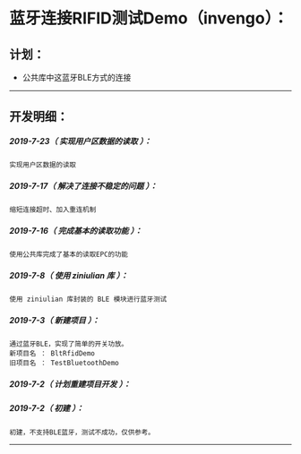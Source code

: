 蓝牙连接RIFID测试Demo（invengo）：
===================================================================

计划：
-------------------------------------------------------------------

- 公共库中这蓝牙BLE方式的连接

*******************************************************************

开发明细：
-------------------------------------------------------------------

##### 2019-7-23（ 实现用户区数据的读取 ）：
	实现用户区数据的读取

##### 2019-7-17（ 解决了连接不稳定的问题 ）：
	缩短连接超时、加入重连机制

##### 2019-7-16（ 完成基本的读取功能 ）：
	使用公共库完成了基本的读取EPC的功能

##### 2019-7-8（ 使用 ziniulian 库 ）：
	使用 ziniulian 库封装的 BLE 模块进行蓝牙测试

##### 2019-7-3（ 新建项目 ）：
	通过蓝牙BLE，实现了简单的开关功放。
	新项目名 ： BltRfidDemo
	旧项目名 ： TestBluetoothDemo

##### 2019-7-2（ 计划重建项目开发 ）：

##### 2019-7-2（ 初建 ）：
	初建，不支持BLE蓝牙，测试不成功，仅供参考。

*******************************************************************
